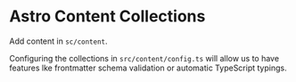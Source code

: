 # Astro Content Collections

Add content in `sc/content`.

Configuring the collections in `src/content/config.ts` will allow us to have features lke frontmatter schema validation or automatic TypeScript typings.
